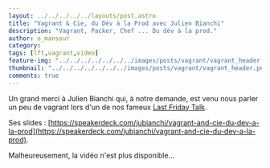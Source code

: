 ```yaml
---
layout: ../../../../../layouts/post.astro
title: "Vagrant & Cie, du Dév à la Prod avec Julien Bianchi"
description: "Vagrant, Packer, Chef ... Du dév à la prod."
author: o_mansour
category:
tags: [lft,vagrant,video]
feature-img: "../../../../../../../images/posts/vagrant/vagrant_header.png"
thumbnail: "../../../../../../../images/posts/vagrant/vagrant_header.png"
comments: true
---
```


Un grand merci à Julien Bianchi qui, à notre demande, est venu nous parler un peu de vagrant lors d'un de nos fameux [Last Friday Talk](/tags/#lft).

Ses slides : [https://speakerdeck.com/jubianchi/vagrant-and-cie-du-dev-a-la-prod](https://speakerdeck.com/jubianchi/vagrant-and-cie-du-dev-a-la-prod).

Malheureusement, la vidéo n'est plus disponible...
